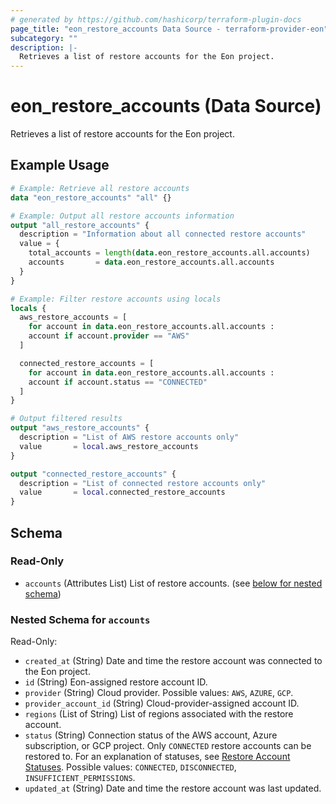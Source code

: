 ```yaml
---
# generated by https://github.com/hashicorp/terraform-plugin-docs
page_title: "eon_restore_accounts Data Source - terraform-provider-eon"
subcategory: ""
description: |-
  Retrieves a list of restore accounts for the Eon project.
---
```


# eon_restore_accounts (Data Source)

Retrieves a list of restore accounts for the Eon project.

## Example Usage

```terraform
# Example: Retrieve all restore accounts
data "eon_restore_accounts" "all" {}

# Example: Output all restore accounts information
output "all_restore_accounts" {
  description = "Information about all connected restore accounts"
  value = {
    total_accounts = length(data.eon_restore_accounts.all.accounts)
    accounts       = data.eon_restore_accounts.all.accounts
  }
}

# Example: Filter restore accounts using locals
locals {
  aws_restore_accounts = [
    for account in data.eon_restore_accounts.all.accounts :
    account if account.provider == "AWS"
  ]

  connected_restore_accounts = [
    for account in data.eon_restore_accounts.all.accounts :
    account if account.status == "CONNECTED"
  ]
}

# Output filtered results
output "aws_restore_accounts" {
  description = "List of AWS restore accounts only"
  value       = local.aws_restore_accounts
}

output "connected_restore_accounts" {
  description = "List of connected restore accounts only"
  value       = local.connected_restore_accounts
}
```

<!-- schema generated by tfplugindocs -->
## Schema

### Read-Only

- `accounts` (Attributes List) List of restore accounts. (see [below for nested schema](#nestedatt--accounts))

<a id="nestedatt--accounts"></a>
### Nested Schema for `accounts`

Read-Only:

- `created_at` (String) Date and time the restore account was connected to the Eon project.
- `id` (String) Eon-assigned restore account ID.
- `provider` (String) Cloud provider. Possible values: `AWS`, `AZURE`, `GCP`.
- `provider_account_id` (String) Cloud-provider-assigned account ID.
- `regions` (List of String) List of regions associated with the restore account.
- `status` (String) Connection status of the AWS account, Azure subscription, or GCP project. Only `CONNECTED` restore accounts can be restored to. For an explanation of statuses, see [Restore Account Statuses](/docs/user-guide/restoring/connect-restore-accounts/restore-account-statuses). Possible values: `CONNECTED`, `DISCONNECTED`, `INSUFFICIENT_PERMISSIONS`.
- `updated_at` (String) Date and time the restore account was last updated.
